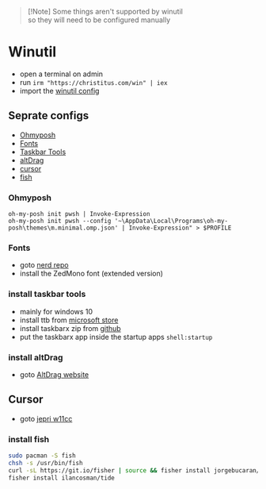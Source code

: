 > \[!Note]
> Some things aren't supported by winutil  
> so they will need to be configured manually  

# Winutil
* open a terminal on admin
* run `irm "https://christitus.com/win" | iex`
* import the [winutil config](https://github.com/Skardyy/.dotfiles/blob/main/prerequisites/winutil.json)


## Seprate configs
* [Ohmyposh](#ohmyposh)
* [Fonts](#fonts)
* [Taskbar Tools](#install-taskbar-tools)
* [altDrag](#install-altdrag)
* [cursor](#cursor)
* [fish](#install-fish)

### Ohmyposh  
```pwsh
oh-my-posh init pwsh | Invoke-Expression
oh-my-posh init pwsh --config '~\AppData\Local\Programs\oh-my-posh\themes\m.minimal.omp.json' | Invoke-Expression" > $PROFILE
```

### Fonts  
* goto [nerd repo](https://github.com/ryanoasis/nerd-fonts/releases/latest)
* install the ZedMono font (extended version)


### install taskbar tools
* mainly for windows 10
* install ttb from [microsoft store](https://apps.microsoft.com/detail/9pf4kz2vn4w9?hl=en-US&gl=US)
* install taskbarx zip from [github](https://github.com/ChrisAnd1998/TaskbarX/releases/latest)
* put the taskbarx app inside the startup apps `shell:startup`

### install altDrag
* goto [AltDrag website](https://stefansundin.github.io/altdrag/)

## Cursor
* goto [jepri w11cc](https://www.deviantart.com/jepricreations/art/Windows-11-Cursors-Concept-v2-886489356)

### install fish
```bash
sudo pacman -S fish
chsh -s /usr/bin/fish
curl -sL https://git.io/fisher | source && fisher install jorgebucaran/fisher
fisher install ilancosman/tide
```
